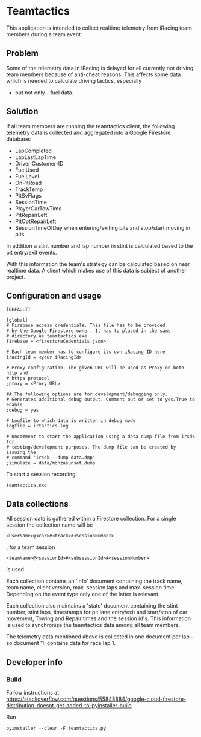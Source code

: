 # Teamtactics

This application is intended to collect realtime telemetry from iRacing team
members during a team event.

## Problem

Some of the telemetry data in iRacing is delayed for all currently not driving
team members because of anti-cheat reasons.
This affects some data which is needed to calculate driving tactics, especially
- but not only - fuel data.

## Solution

If all team members are running the teamtactics client, the following telemetry
data is collected and aggregated into a Google Firestore database:

* LapCompleted
* LapLastLapTime
* Driver Customer-ID
* FuelUsed
* FuelLevel
* OnPitRoad
* TrackTemp
* PitSvFlags
* SessionTime
* PlayerCarTowTime
* PitRepairLeft
* PitOptRepairLeft
* SessionTimeOfDay when entering/exiting pits and stop/start moving in pits

In addition a stint number and lap number in stint is calculated based to the
pit entry/exit events.

With this information the team's strategy can be calculated based on near realtime data.
A client which makes use of this data is subject of another project.

## Configuration and usage

	[DEFAULT]
	
	[global]
	# Firebase access credentials. This file has to be provided
	# by the Google Firestore owner. It has to placed in the same
	# directory as teamtactics.exe
	firebase = <firestoreCedentials.json>

	# Each team member has to configure its own iRacing ID here
	iracingId = <your iRacingId>
	
	# Proxy configuration. The given URL will be used as Proxy on both http and 
	# https protocol
	;proxy = <Proxy URL>

	## The following options are for development/debugging only. 
	# Generates additional debug output. Comment out or set to yes/True to enable
	;debug = yes

	# Logfile to which data is written in debug mode 
	logfile = irtactics.log

	# Uncomment to start the application using a data dump file from irsdk for 
	# testing/development purposes. The dump file can be created by issuing the 
	# command 'irsdk --dump data.dmp'
	;simulate = data/monzasunset.dump

To start a session recording:

	teamtactics.exe
	
## Data collections

All session data is gathered within a Firestore collection. For a single session the
collection name will be

	<UserName>@<car>#<track>#<SessionNumber>
	
, for a team session

	<teamName>@<sessionId>#<subsessionId>#<sessionNumber>
	
is used.

Each collection contains an 'info' document containing the track name, team name,
client version, max. session laps and max. session time. Depending on the event 
type only one of the latter is relevant.

Each collection also maintains a 'state' document containing the stint number,
stint laps, timestamps for pit lane entry/exit and start/stop of car movement,
Towing and Repair times and the session id's. This information is used to 
synchronize the teamtactics data among all team members.

The telemetry data mentioned above is collected in one document per lap - so document
'1' contains data for race lap 1.


## Developer info
### Build

Follow instructions at 
https://stackoverflow.com/questions/55848884/google-cloud-firestore-distribution-doesnt-get-added-to-pyinstaller-build

Run

    pyinstaller --clean -F teamtactics.py
